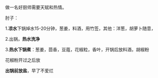 做一名好厨师需要天赋和热情。



肘子：

1.**凉水**下锅焯水15-20分钟，葱姜，料酒，用竹签，其他：洋葱，胡萝卜随意，

2.出锅，**热水洗净**

3.**热水下锅煮**：葱姜，茴香，豆蔻，花椒粒，香叶，开锅后放料酒，胡椒粉

花椒粉开过之后放

**出锅前放盐**，早了不爱烂